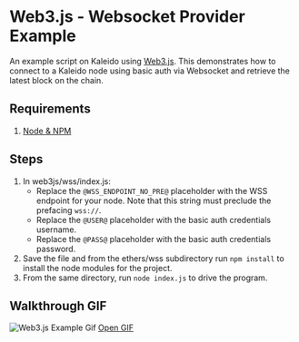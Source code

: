 # Web3.js - Websocket Provider Example

An example script on Kaleido using [Web3.js](https://github.com/ethereum/web3.js "Web3.js Github"). This demonstrates how to connect to a Kaleido node using basic auth via Websocket and retrieve the latest block on the chain.

## Requirements
1. [Node & NPM](https://nodejs.org/en/)

## Steps
1. In web3js/wss/index.js:
    + Replace the `@WSS_ENDPOINT_NO_PRE@` placeholder with the WSS endpoint for your node.  Note that this string must preclude the prefacing `wss://`.
    + Replace the `@USER@` placeholder with the basic auth credentials username.
    + Replace the `@PASS@` placeholder with the basic auth credentials password.
2. Save the file and from the ethers/wss subdirectory run `npm install` to install the node modules for the project.
3. From the same directory, run `node index.js` to drive the program.

## Walkthrough GIF

![Web3.js Example Gif](../Web3jsExample.gif "Web3.js Example GIF")
<a href="https://raw.githubusercontent.com/kaleido-io/kaleido-examples/master/javascript/web3js/Web3jsExample.gif">Open GIF</a>